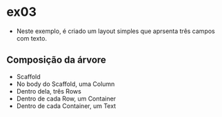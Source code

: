 # ex03

- Neste exemplo, é criado um layout simples que aprsenta três campos com texto.

## Composição da árvore

- Scaffold
- No body do Scaffold, uma Column
- Dentro dela, três Rows
- Dentro de cada Row, um Container
- Dentro de cada Container, um Text
